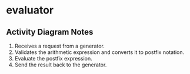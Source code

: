 # evaluator

## Activity Diagram Notes

1. Receives a request from a generator.
1. Validates the arithmetic expression and converts it to postfix notation.
1. Evaluate the postfix expression.
1. Send the result back to the generator.